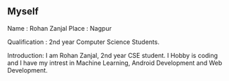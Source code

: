 ## Myself
Name : Rohan Zanjal
Place : Nagpur

Qualification :
          2nd year Computer Science Students.
          
 Introduction:
          I am Rohan Zanjal, 2nd year CSE student.
          I Hobby is coding and I have my intrest in Machine Learning, Android Development and Web Development.